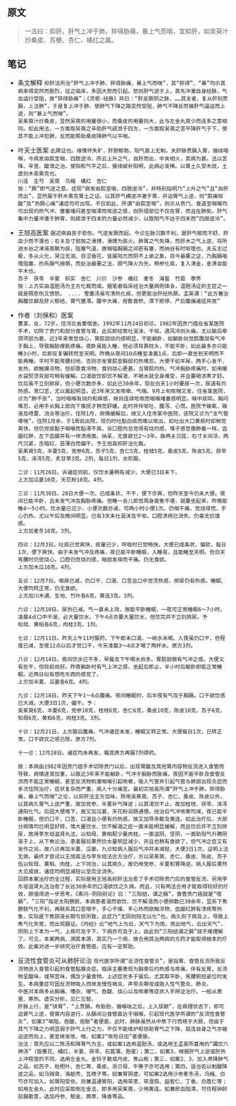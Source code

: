 ## 原文
> 一法曰：抑肝。肝气上冲于肺，猝得胁痛，暴上气而喘，宜抑肝，如吴萸汁炒桑皮、苏梗、杏仁、橘红之属。

## 笔记
- 条文解释
    ```抑肝法所治“肝气上冲于肺，猝得胁痛，暴上气而喘”，其“猝得”、“暴”均示其病来得突然而剧烈，征之临床，多因大怒而引起。怒则肝气逆于上，首先冲激自身经脉，气血运行受阻，故“猝得胁痛”；《灵枢·经脉》并曰：“肝足厥阴之脉，……其支者，复从肝别贯膈，上注肺”，于是复上冲于肺，使肺气下降之路突然受阻，肺气不降反而被肝气逼迫而上逆，则“暴上气而喘”。```  
    ```吴茱萸汁炒桑皮，显然吴萸的用量很小，而桑皮的用量则大，此与左金丸萸少而连多之意相同。如此用法，一方面取吴萸之辛助肝气疏泄于四方，一方面取吴萸之苦平降肝气于下，使其不能上冲犯肺，反而能帮助桑皮降肺气以平喘。```  

- 叶天士医案
    ```此厥证也。缘情怀失旷，肝胆郁勃，阳气直上无制。夫肝脉贯膈入胃，循绕咽喉，今病发由脘至咽，四肢逆冷，所云上升之气，自肝而出，中夹相火，其病为甚。法以苦降、辛宣、酸泄之治。使阳和气平之后，接续峻补阳明，此病必发稀。以胃土久受木戕，土虚则木易乘克也。```  
    ```川连　生芍　吴萸　乌梅　橘红　杏仁```  
    ```按：“厥”即气逆之意。症现“病发由脘至咽，四肢逆冷”，并特别指明乃“上升之气”且“自肝而出”，显然属于肝木乘克胃土之证。以其肝气横逆冲激于胃，并迫胃气上逆，则“脘痛呕酸”及“热厥心痛”诸症均可出现。不仅如此，所谓“由脘至咽”，则示从贲门、食道至咽喉均可出现灼热气冲、壅塞堵闷甚至咽滞而咳逆之感，则所侵部位不仅在胃，而且在肺矣。肝气集中力量冲激于肺胃，则疏泄于四末的力量必然减少，以致阳气不达于四末而“四肢逆冷”。```
    
- 王旭高医案
    ```据述病由丧子悲伤，气逆发厥而起。今诊左脉沉数不利，是肝气郁而不舒、肝血少而不濡也；右关及寸部按之滑搏，滑搏为痰火。肺胃之气失降，而肝木之气上逆，将所进水谷之津液蒸酿为痰，阻塞气道，故咽嗌胸膈之间若有塞，而纳谷有时呕噎也。夫五志过极，多从火化，哭泣无泪、目涩昏花，皆属阳亢而阴不上承之象。目今最要之证，乃胸膈咽噎阻塞，的系膈气根萌，而处治最要之法，顺气降火为先，稍参化痰，复入清金，金清自能平木也。```  
    ```苏子　茯苓　半夏　枳实　杏仁　川贝　沙参　橘红　麦冬　海蜇　竹茹　荸荠```  
    ```按：上方实由温胆汤为主方化裁而成。据笔者临床经治大量病例体会，温胆汤证的主症之一就是既悲伤又愤怒。 .... 雪羹汤虽可清热化痰，但更能治肝经热厥。孟英谓：“此方兼治胸腹饮癖及肝火郁结、胃气壅滞。腹中大痛、疳膨食积、滞下瘀停、产后腹痛诸症并效”```
    
 - 作者（刘保和）医案   
    ```曹某，女，72岁。住河北省委宿舍。1992年11月24日初诊。1982年因贲门癌在省某医院手术，切除了贲门和部分食管与胃。此后即经常吐涎沫、干呕。遇风冷则头痛，尤以脑后牵颈项部为甚。近3年来常觉烧心，胃脘部烧灼感明显，不能躺卧，如躺卧则觉脘腹部有气冲于胸上，导致胸胁撑胀疼痛。夜卧虽能入睡，但必须背靠枕头，不能平卧，如此最多亦只能睡3小时，后即反复辗转而至天明。昨晚从夜间10点睡至凌晨1点，后即一直坐到天明而不能再睡。平时不能弯腰扫地，否则亦发胃脘至胸部灼热难忍。大便干如羊屎，两手心发干、发热，欲触摸凉物，但却畏食冷物，食则烧心更甚。当胃脘灼热、气冲胸胁疼痛时，如用暖水袋熨烫背部可稍有缓解。口渴欲饮却饮不解渴，不喝水就全身难受，并且要喝浓茶才舒。饮后虽不立刻排尿，但小便次数亦多，如此已30余年。现在白天1小时要尿一次，尿道有灼热感。常口苦，尤以晨起明显。近3年来又发咳嗽、气喘。9月上旬咳喘又发，住省某医院，诊为“肺不张”，当时咽喉有烧灼和痒感，继则连续呛咳而咽喉堵塞感明显。喉中痰鸣，胸闷难忍，必用手从胸上部向下推抚才稍觉舒缓。此时并伴呕吐、腹泻、心慌。医院予输氧、输液及喷雾、消炎等治疗。住院1月，病情缓解后，继又入住市某中医院，该院又诊为“支气管哮喘”。住院1月余，于1周前出院，现仍时吐黏白痰而难以咳出，如吐出大口黄痰时却稍觉爽快，但仍觉痰黏于咽喉而黏滞不爽。诉口腔内总觉得有烧灼感，嗓子感觉像肿着一样。齿龈红肿，左下齿龈并有一块溃疡面。纳呆，无食欲已2～3年。脉两关沉弦，右寸关间浮，两尺沉紧，舌暗红，苔薄白而偏干。予王旭高抑肝法化裁。```  
    ```吴茱萸5克，半夏5克，党参6克，苏子5克，杏仁5克，桂枝5克，桑皮5克，陈皮5克，茯苓5克，泽泻5克，炙甘草3克。2剂，每日1剂，水煎服。```  
    
    ```二诊：11月26日。诉诸症同前，仅饮水量稍有减少。大便已3日未下。```  
    ```上方加瓜蒌10克，天花粉10克。4剂。```  
    
    ```三诊：11月30日。28日大便一次，已成条状、不干，便下亦爽，但昨天至今仍未大便。夜间已能平卧，且未发气冲及胸胁疼痛。但睡一会儿即觉周身疲惫不堪，就要坐起来，昨晚能睡4～5小时。饮水量已见少，小便次数亦减，可两小时小便1次。仍咽干痛，觉烧得慌，手心仍热，尤以午后及晚间明显。已有3天未吐涎沫及干呕。口腔溃疡已消失。仍毫无饥饿感。```  
    ```上方加麦冬10克。3剂。```  
    
    ```四诊：12月3日。吐痰已觉爽快，痰量已少，呼吸时已觉畅快。大便已成条状，偏软，每日1次，便下爽快。由于未发气冲及疼痛，夜已能平卧睡眠，入睡易，且能睡至天明。但白天弯腰时仍觉烧心。口腔仍觉烧灼感，咽部发痒而干痛。仍无食欲。```  
    ```上方加木瓜10克。4剂。```  
    
    ```五诊：12月7日。咽痒已减，仍口干、口渴、口苦且口中觉烫热感，排尿仍有热感。睡眠、大便均转正常，仍无食欲。```  
    ```上方加川木通、生地、竹叶各6克，黄连3克。3剂。```  
    
    ```六诊：12月10日。尿热已减。气一直未上攻，故能平卧睡眠，一夜可正常睡眠6～7小时。凌晨4点口中干渴，必大量饮水，下午4点亦要大量饮水，但饮完并不立刻排尿。予```  
    ```知母、黄柏各6克，肉桂3克。1剂。```  
    
    ```七诊：12月11日。昨天上午11时服药，下午即未口渴，一碗水未喝。入夜虽仍口干，但程度已减，至夜12点以后才觉口干，今天凌晨3～4点才喝了两杯水。原方3剂。```  
    
    ```八诊：12月14日。夜间饮水已不多，早晨及下午喝水尚多。胃脘部微有气冲之感。大便又有些干，但较前尚好。昨夜躺卧时有气上冲之感，坐起后即止，半小时后躺卧即能正常睡眠。近两日似有想吃东西的感觉了。```  
    ```上方加半夏、瓜蒌各6克。4剂。```  
    
    ```九诊：12月18日。昨天下午1～6点腹痛。夜间睡眠时，后半夜有气攻于胸膈。口干欲饮感已大减。大便3日1次，偏干。予：```  
    ```吴茱萸6克，半夏6克，党参10克，桂枝6克，杏仁6克，桑皮10克，陈皮10克，苏子6克，知母6克，黄柏6克，肉桂3克。3剂。```  
    
    ```十诊：12月21日。上方服后腹痛、气冲诸症未发，睡眠又转正常。大便每日1次，已转正常。口干欲饮之感已除。原方7剂。```  
    
    ```十一诊：12月28日。诸症均未再发，嘱其原方再服7剂停药。```  
    
    ```按：本病由1982年因贲门癌手术切除贲门以后，出现胃酸及其他胃内容物反流进入食管而导致，病情逐渐加重，以致近3年来不能躺卧，气冲于胸胁而胀痛，夜因不能平卧及食管反流而不能正常睡眠，甚至反流物刺激咽喉引起咳嗽，吸入气管并引起气管与肺部出现炎症而多次住院治疗。症状复杂而严重，病人十分痛苦。最初宗旭高所谓“肝气上冲于肺，猝得胁痛，暴上气而喘”之论，以抑肝法主方加味，除用吴茱萸、苏子、杏仁、桑皮、陈皮以外，以其病久胃气上逆严重，故加党参、半夏补气降逆；以其渴饮不止，故加桂枝、茯苓、泽泻通阳化气。后因大便难下，故又加瓜蒌、天花粉润肠通便。经治后气冲咳嗽均减，夜已能平卧睡眠，但仍口干、口苦、口渴且小便有灼热感，故又加导赤散及黄连。如此治疗后，大部分病情均已明显好转，惟大量饮水、饮不解渴之症一直未能明显缓解，而且饮后并不立刻排尿，故用李东垣滋肾丸法，以知母、黄柏配少量肉桂，一面滋阴、坚阴，一面助阳气升腾阴液于上，从下焦论治。患者服后果然饮水量明显减少，并且也稍有食欲了，但气冲之症又有发作之兆，故八诊再加半夏、瓜蒌。九诊知病人服后气冲并未减轻，大便3日1次，证明上法无效。最终才尝试以王旭高法与李东垣法合方治疗，方以吴茱萸、杏仁、桑皮、陈皮、苏子伍以知母、黄柏、肉桂，上下同治，以其病久，故仍用党参、半夏和胃降逆。病人服后果然大见成效，诸症均明显减轻以至完全消失。```  
    ```回顾本案治疗的全过程，实际是用王旭高抑肝法治愈了手术切除贲门后的食管反流，另用李东垣滋肾丸法治愈了长达30余年的口渴欲饮之久病。而且，只有两法合用才能取得较好的疗效，颇值得进一步思考。《素问·阴阳别论》曰：“三阳结，谓之膈”，食管贲门癌就是“噎膈”，“三阳”指足太阳膀胱，本病患者渴而欲饮、饮不解渴而小便频数已30余年，显系下焦膀胱气化不利，再联系其口苦咽干、手心干燥、手心热而欲触凉物、齿龈红肿有溃疡等热象，实际是下焦阴液长期亏损所致，此症乃“无阴则阳无以化”也。病久则下病及上，导致上焦气化失常，而出现膈证。《内经》云“地气上为云，天气下为雨，雨出地气，云出天气”，阴阳上下本为一气，上病可及于下，下病亦可及于上，由此则“三阳结谓之膈”就不难理解了。可见，本案两病，溯其本源，其实乃一个病，故合用其治两病的方药才能取得根本的疗效。此案对进一步研究治疗食管癌，应有一定帮助。```
    
- 反流性食管炎可从肺肝论治
    ```现代医学所谓“反流性食管炎”，是指胃、食管反流所致反流物进入食管引起的食管黏膜炎症。临床主要表现为胸骨后灼热感与疼痛，伴有反胃，反流物呈酸味，或带苦味，偶含少量食物。上述症状多于餐后，尤其取平卧、弯腰俯拾姿位时发生。本病重症可因反流物吸入而继发慢性咽炎、声带炎嘶哑或吸入性气管炎、肺炎。```  
    ```中医对本病多从胸痛、嘈杂、嗳气、吞酸、烧心以及咳嗽等症状入手辨证治疗。一般从表里、寒热、虚实分析，见仁见智。```  
    ```肝脉上行，是“挟胃”，“上贯膈，布胁肋，循喉咙之后，上入颃颡”，在病理状态下，即可迫胃气上逆，使胃内容逆行，从膈间沿食管直达于咽喉，引起现代医学所谓的“反流性食管炎”，如案3“咽阻，吞酸，痞胀”者便是。此时，肺脉虽然从中焦下行而络于大肠，但由于其气下降之力明显弱于肝气上行之力，不仅不能维护和协助胃气之下降，就连自身之气亦被迫逆而向上，甚至继发咳、喘，如案2“咳呛日加”者便是。```  
    ```治法：首先应以二陈汤和降胃气为主，或如案1选用温胆汤，或选用王孟英所喜用的“蠲饮六神汤”（旋覆花、橘红、半夏、茯苓、石菖蒲、胆星）；第二，如案3，根据肝气上逆或肝热上冲程度的不同，选用左金丸、金铃子散或丹皮、焦山栀；第三，如案2、3，加入肃降肺气之品，如苏子、枇杷叶、杏仁等，桑皮、浙贝母、牛蒡子亦可选用；第四，适当佐以制酸降逆之品，如乌贼骨、海蛤壳、瓦楞子等。如兼胃阴虚，可如案2选用沙参麦冬汤，乌梅、白芍亦可加入。如胃阳受伤，则兼温通胃阳，选用荜茇、荜澄茄、益智仁、丁香、白蔻仁等；如用左金丸，此时应采取倒左金法，即多用吴茱萸，少用黄连。如兼瘀血阻滞，可仿程钟龄启膈散意，选加丹参、郁金、茜草、降香等品。```
    